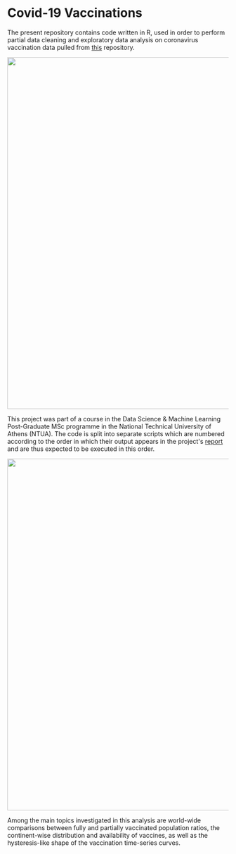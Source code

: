 # Covid-19 Vaccinations
The present repository contains code written in R, used in order to perform partial data cleaning and exploratory data analysis on coronavirus vaccination data pulled from [this](https://github.com/RamiKrispin/coronavirus) repository.

<p align="center">
  <img src="https://srigas.me/github/WorldMap.png" width="800" />
</p>

This project was part of a course in the Data Science & Machine Learning Post-Graduate MSc programme in the National Technical University of Athens (NTUA). The code is split into separate scripts which are numbered according to the order in which their output appears in the project's [report](https://github.com/srigas/Covid-19_Vaccinations/blob/main/Report.pdf) and are thus expected to be executed in this order.

<p align="center">
  <img src="https://srigas.me/github/SeasonalLollipopCharts.png" width="800" />
</p>

Among the main topics investigated in this analysis are world-wide comparisons between fully and partially vaccinated population ratios, the continent-wise distribution and availability of vaccines, as well as the hysteresis-like shape of the vaccination time-series curves.
